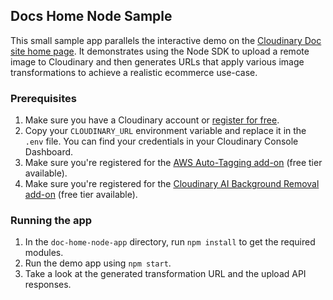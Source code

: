 ## Docs Home Node Sample

This small sample app parallels the interactive demo on the [Cloudinary Doc site home page](https://cloudinary.com/documentation). It demonstrates using the Node SDK to upload a remote image to Cloudinary and then generates URLs that apply various image transformations to achieve a realistic ecommerce use-case.

### Prerequisites

1. Make sure you have a Cloudinary account or [register for free](https://cloudinary.com/users/register_free).
2. Copy your `CLOUDINARY_URL` environment variable and replace it in the `.env` file. You can find your credentials in your Cloudinary Console Dashboard.
2. Make sure you're registered for the [AWS Auto-Tagging add-on](https://cloudinary.com/documentation/google_auto_tagging_addon)  (free tier available).
3. Make sure you're registered for the [Cloudinary AI Background Removal add-on](https://cloudinary.com/documentation/cloudinary_ai_background_removal_addon) (free tier available).

### Running the app
1. In the `doc-home-node-app` directory, run `npm install` to get the required modules.
2. Run the demo app using `npm start`.
3. Take a look at the generated transformation URL and the upload API responses.

